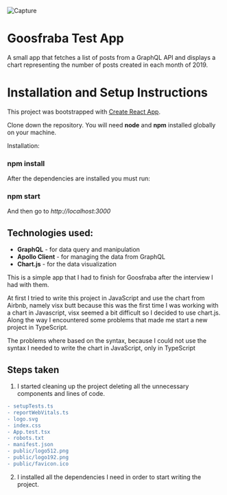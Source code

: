 ![Capture](https://user-images.githubusercontent.com/70107862/145118660-ce5b5482-bf4a-4d41-b51b-55b8f0a43178.PNG)

# Goosfraba Test App

A small app that fetches a list of posts from a GraphQL API and displays a chart representing the number of posts created in each month of 2019.

# Installation and Setup Instructions

This project was bootstrapped with [Create React App](https://github.com/facebook/create-react-app).

Clone down the repository. You will need **node** and **npm** installed globally on your machine.

Installation:

### npm install

After the dependencies are installed you must run:

### **npm start**

And then go to *http://localhost:3000*

## Technologies used:

- **GraphQL** - for data query and manipulation
- **Apollo Client** - for managing the data from GraphQL
- **Chart.js** - for the data visualization



This is a simple app that I had to finish for Goosfraba after the interview I had with them.

At first I tried to write this project in JavaScript and use the chart from Airbnb, namely visx butt because this was the first time I was working with a chart in Javascript, visx seemed a bit difficult so I decided to use chart.js. Along the way I encountered some problems that made me start a new project in TypeScript.

The problems where based on the syntax, because I could not use the syntax I needed to  write the chart in JavaScript, only in TypeScript 



## Steps taken

1. I started cleaning up the project deleting all the unnecessary components and lines of code.

```diff
- setupTests.ts
- reportWebVitals.ts
- logo.svg
- index.css
- App.test.tsx
- robots.txt
- manifest.json
- public/logo512.png
- public/logo192.png
- public/favicon.ico 
```

2. I installed all the dependencies I need in order to start writing the project.











